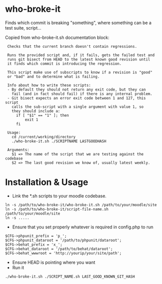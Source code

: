 who-broke-it
============

Finds which commit is breaking "something", where something can be a test suite, script...

Copied from who-broke-it.sh documentation block:

     Checks that the current branch doesn't contain regressions.

     Runs the provided script and, if it fails, gets the failed test and
     runs git bisect from HEAD to the latest known good revision until
     it finds which commit is introducing the regression.

     This script make use of subscripts to know if a revision is "good"
     or "bad" and to determine what is failing.

     Info about how to write these scripts:
     - By default they should not return any exit code, but they can
       fail (and in fact should fail) if there is any internal problem.
     - Git bisect expects an error exit code between 1 and 127, this script
       calls the sub-script with a single argument with value 1, so
       they should include a:
         if [ "$1" == "1" ]; then
             exit 1
         fi

     Usage:
       cd /current/working/directory
       ./who-broke-it.sh ./SCRIPTNAME LASTGOODHASH

     Arguments:
       $1 => The name of the script that we are testing against the codebase
       $2 => The last good revision we know of, usually latest weekly.


Installation & Usage
====================

* Link the *.sh scripts to your moodle codebase.

```
ln -s /path/to/who-broke-it/who-broke-it.sh /path/to/your/moodle/site
ln -s /path/to/who-broke-it/script-file-name.sh /path/to/your/moodle/site
ln -s .....
```
* Ensure that you set properly whatever is required in config.php to run

```
$CFG->phpunit_prefix = 'p_';
$CFG->phpunit_dataroot = '/path/to/phpunit/dataroot';
$CFG->behat_prefix = 'x_';
$CFG->behat_dataroot = '/path/to/behat/dataroot';
$CFG->behat_wwwroot = 'http://yourip/your/site/path';
```
* Ensure HEAD is pointing where you want
* Run it

```
./who-broke-it.sh ./SCRIPT_NAME.sh LAST_GOOD_KNOWN_GIT_HASH
```
